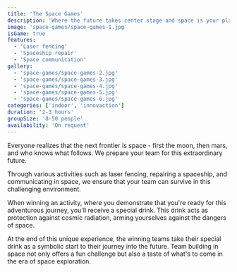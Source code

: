 ```yaml
---
title: 'The Space Games'
description: 'Where the future takes center stage and space is your playground.'
image: 'space-games/space-games-1.jpg'
isGame: true
features:
  - 'Laser fencing'
  - 'Spaceship repair'
  - 'Space communication'
gallery:
  - 'space-games/space-games-2.jpg'
  - 'space-games/space-games-3.jpg'
  - 'space-games/space-games-4.jpg'
  - 'space-games/space-games-5.jpg'
  - 'space-games/space-games-6.jpg'
categories: ['indoor', 'innovaction']
duration: '2-3 hours'
groupSize: '8-50 people'
availability: 'On request'
---
```


Everyone realizes that the next frontier is space - first the moon, then mars, and who knows what follows. We prepare your team for this extraordinary future.

Through various activities such as laser fencing, repairing a spaceship, and communicating in space, we ensure that your team can survive in this challenging environment.

When winning an activity, where you demonstrate that you're ready for this adventurous journey, you'll receive a special drink. This drink acts as protection against cosmic radiation, arming yourselves against the dangers of space.

At the end of this unique experience, the winning teams take their special drink as a symbolic start to their journey into the future. Team building in space not only offers a fun challenge but also a taste of what's to come in the era of space exploration.
